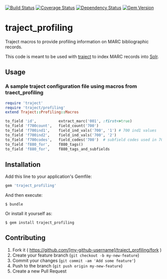 [![Build Status](https://travis-ci.org/sul-dlss/traject_profiling.svg?branch=master)](https://travis-ci.org/sul-dlss/traject_profiling) [![Coverage Status](https://coveralls.io/repos/sul-dlss/traject_profiling/badge.png)](https://coveralls.io/r/sul-dlss/traject_profiling) [![Dependency Status](https://gemnasium.com/sul-dlss/traject_profiling.svg)](https://gemnasium.com/sul-dlss/traject_profiling) [![Gem Version](https://badge.fury.io/rb/traject_profiling.svg)](http://badge.fury.io/rb/traject_profiling)

# traject_profiling

Traject macros to provide profiling information on MARC bibliographic records.

This code is meant to be used with [traject](http://github.com/traject/traject) to index MARC records into [Solr](http://lucene.apache.org/solr).

## Usage

### A sample traject configuration file using macros from traect_profiling

```ruby
require 'traject'
require 'traject/profiling'
extend Traject::Profiling::Macros

to_field 'id',          extract_marc('001', :first=>true)
to_field 'f700count',   field_count('700')
to_field 'f700ind1',    field_ind_vals('700', '1') # 700 ind1 values
to_field 'f700ind2',    field_ind_vals('700', '2')
to_field 'f700codes',   field_codes('700')  # subfield codes used in 700 fields
to_field 'f880_for',    f880_tags()
to_field 'f880_for',    f880_tags_and_subfields

```

## Installation

Add this line to your application's Gemfile:

```ruby
gem 'traject_profiling'
```

And then execute:

    $ bundle

Or install it yourself as:

    $ gem install traject_profiling

## Contributing

1. Fork it ( https://github.com/[my-github-username]/traject_profiling/fork )
2. Create your feature branch (`git checkout -b my-new-feature`)
3. Commit your changes (`git commit -am 'Add some feature'`)
4. Push to the branch (`git push origin my-new-feature`)
5. Create a new Pull Request
